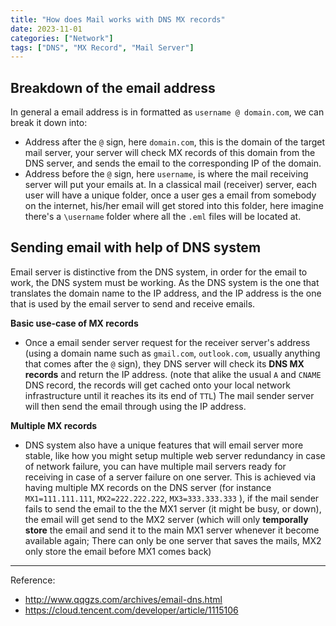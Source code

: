 ```yaml
---
title: "How does Mail works with DNS MX records"
date: 2023-11-01
categories: ["Network"]
tags: ["DNS", "MX Record", "Mail Server"]
---
```


## Breakdown of the email address

In general a email address is in formatted as `username @ domain.com`, we can break it down into:
- Address after the `@` sign, here `domain.com`, this is the domain of the target mail server, your server will check MX records of this domain from the DNS server, and sends the email to the corresponding IP of the domain.
- Address before the `@` sign, here `username`, is where the mail receiving server will put your emails at. In a classical mail (receiver) server, each user will have a unique folder, once a user ges a email from somebody on the internet, his/her email will get stored into this folder, here imagine there's a `\username` folder where all the `.eml` files will be located at.


## Sending email with help of DNS system

Email server is distinctive from the DNS system, in order for the email to work, the DNS system must be working. As the DNS system is the one that translates the domain name to the IP address, and the IP address is the one that is used by the email server to send and receive emails.

<!-- - [Visualization of the mail sending with multiple DNS MX records](https://share.cleanshot.com/VCQSNXcBm66G8q5nX8WV) -->

**Basic use-case of MX records**
- Once a email sender server request for the receiver server's address (using a domain name such as `gmail.com`, `outlook.com`, usually anything that comes after the `@` sign), they DNS server will check its **DNS MX records** and return the IP address. (note that alike the usual `A` and `CNAME` DNS record, the records will get cached onto your local network infrastructure until it reaches its its end of `TTL`) The mail sender server will then send the email through using the IP address.

**Multiple MX records**
- DNS system also have a unique features that will email server more stable, like how you might setup multiple web server redundancy in case of network failure, you can have multiple mail servers ready for receiving in case of a server failure on one server. This is achieved via having multiple MX records on the DNS server (for instance `MX1=111.111.111`, `MX2=222.222.222`, `MX3=333.333.333` ), if the mail sender fails to send the email to the the MX1 server (it might be busy, or down), the email will get send to the MX2 server (which will only **temporally store** the email and send it to the main MX1 server whenever it become available again; There can only be one server that saves the mails, MX2 only store the email before MX1 comes back)



----------
Reference:
- http://www.qqgzs.com/archives/email-dns.html
- https://cloud.tencent.com/developer/article/1115106